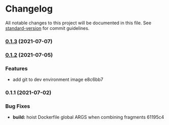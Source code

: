 # Changelog

All notable changes to this project will be documented in this file. See [standard-version](https://github.com/conventional-changelog/standard-version) for commit guidelines.

### [0.1.3](///compare/docker/tilediiif-dev-v0.1.2...docker/tilediiif-dev-v0.1.3) (2021-07-07)

### [0.1.2](///compare/docker/tilediiif-dev-v0.1.1...docker/tilediiif-dev-v0.1.2) (2021-07-05)


### Features

* add git to dev environment image e8c6bb7

### 0.1.1 (2021-07-02)


### Bug Fixes

* **build:** hoist Dockerfile global ARGS when combining fragments 61195c4
